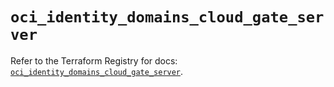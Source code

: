 # `oci_identity_domains_cloud_gate_server`

Refer to the Terraform Registry for docs: [`oci_identity_domains_cloud_gate_server`](https://registry.terraform.io/providers/oracle/oci/7.19.0/docs/resources/identity_domains_cloud_gate_server).
